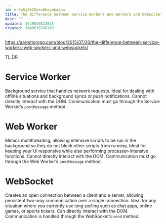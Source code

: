 ```yaml
---
id: mr8u5j3k25bxu8bsymkaapw
title: The difference between Service Workers Web Workers and WebSockets
desc: ""
updated: 1649036822831
created: 1649036786160
---
```


https://aarontgrogg.com/blog/2015/07/20/the-difference-between-service-workers-web-workers-and-websockets/

TL;DR

# Service Worker

Background service that handles network requests. Ideal for dealing with offline situations and background syncs or push notifications. Cannot directly interact with the DOM. Communication must go through the Service Worker’s `postMessage` method.

# Web Worker

Mimics multithreading, allowing intensive scripts to be run in the background so they do not block other scripts from running. Ideal for keeping your UI responsive while also performing processor-intensive functions. Cannot directly interact with the DOM. Communication must go through the Web Worker’s `postMessage` method.

# WebSocket

Creates an open connection between a client and a server, allowing persistent two-way communication over a single connection. Ideal for any situation where you currently use long-polling such as chat apps, online games, or sports tickers. Can directly interact with the DOM. Communication is handled through the WebSocket’s `send` method.
